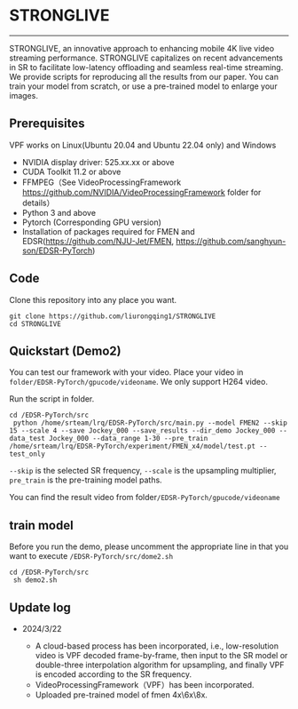 # STRONGLIVE

----------

STRONGLIVE, an innovative approach to enhancing mobile 4K live video streaming performance. STRONGLIVE capitalizes on recent advancements in SR to facilitate low-latency offloading and seamless real-time streaming. 
We provide scripts for reproducing all the results from our paper. You can train your model from scratch, or use a pre-trained model to enlarge your images.


## Prerequisites ##

VPF works on Linux(Ubuntu 20.04 and Ubuntu 22.04 only) and Windows  
- NVIDIA display driver: 525.xx.xx or above  
- CUDA Toolkit 11.2 or above  
- FFMPEG（See VideoProcessingFramework https://github.com/NVIDIA/VideoProcessingFramework folder for details）  
- Python 3 and above  
- Pytorch (Corresponding GPU version)  
- Installation of packages required for FMEN and EDSR(https://github.com/NJU-Jet/FMEN, https://github.com/sanghyun-son/EDSR-PyTorch)


## Code ##

Clone this repository into any place you want.  

`git clone https://github.com/liurongqing1/STRONGLIVE`  
`cd STRONGLIVE`


## Quickstart (Demo2) ##

You can test our framework with your video. Place your video in `folder/EDSR-PyTorch/gpucode/videoname`. We only support H264 video.  

Run the script in folder.   

`cd /EDSR-PyTorch/src`  
` python /home/srteam/lrq/EDSR-PyTorch/src/main.py --model FMEN2 --skip 15 --scale 4 --save Jockey_000 --save_results --dir_demo Jockey_000 --data_test Jockey_000 --data_range 1-30 --pre_train /home/srteam/lrq/EDSR-PyTorch/experiment/FMEN_x4/model/test.pt --test_only`  

`--skip` is the selected SR frequency, `--scale` is the upsampling multiplier, `pre_train` is the pre-training model paths.  

You can find the result video from folder`/EDSR-PyTorch/gpucode/videoname`


## train model ##

Before you run the demo, please uncomment the appropriate line in that you want to execute `/EDSR-PyTorch/src/dome2.sh`   

`cd /EDSR-PyTorch/src`  
` sh demo2.sh` 


## Update log ##

- 2024/3/22 
	
	- A cloud-based process has been incorporated, i.e., low-resolution video is VPF decoded frame-by-frame, then input to the SR model or double-three interpolation algorithm for upsampling, and finally VPF is encoded according to the SR frequency.
	- VideoProcessingFramework（VPF）has been incorporated.
	- Uploaded pre-trained model of fmen 4x\6x\8x.
